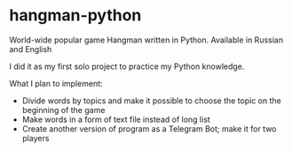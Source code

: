 # hangman-python
World-wide popular game Hangman written in Python. Available in Russian and English

I did it as my first solo project to practice my Python knowledge.

What I plan to implement:
- Divide words by topics and make it possible to choose the topic on the beginning of the game
- Make words in a form of text file instead of long list
- Create another version of program as a Telegram Bot; make it for two players
